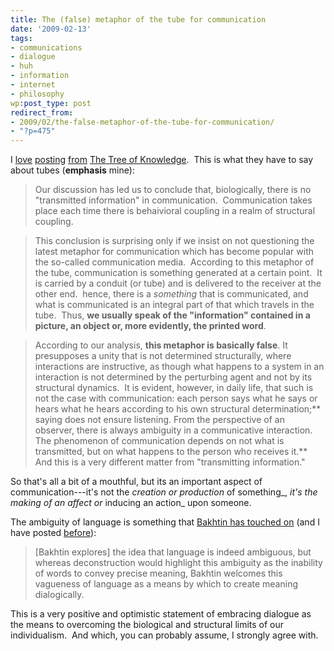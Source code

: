 ```yaml
---
title: The (false) metaphor of the tube for communication
date: '2009-02-13'
tags:
- communications
- dialogue
- huh
- information
- internet
- philosophy
wp:post_type: post
redirect_from:
- 2009/02/the-false-metaphor-of-the-tube-for-communication/
- "?p=475"
---
```


I [love](http://www.island94.org/2009/02/self-language-and-consciousness/) [posting](http://www.island94.org/2009/02/the-ethics-of-awareness/) [from](http://www.island94.org/2009/01/using-distinctions-to-create-meaning/) [The Tree of Knowledge](http://www.amazon.com/Tree-Knowledge-Humberto-R-Maturana/dp/0877736421?tag=particculturf-20).  This is what they have to say about tubes (**emphasis** mine):

>

> Our discussion has led us to conclude that, biologically, there is no "transmitted information" in communication.  Communication takes place each time there is behaivioral coupling in a realm of structural coupling.

> This conclusion is surprising only if we insist on not questioning the latest metaphor for communication which has become popular with the so-called communication media.  According to this metaphor of the tube, communication is something generated at a certain point.  It is carried by a conduit (or tube) and is delivered to the receiver at the other end.  hence, there is a _something_ that is communicated, and what is communicated is an integral part of that which travels in the tube.  Thus, **we usually speak of the "information" contained in a picture, an object or, more evidently, the printed word**.

> According to our analysis, **this metaphor is basically false**. It presupposes a unity that is not determined structurally, where interactions are instructive, as though what happens to a system in an interaction is not determined by the perturbing agent and not by its structural dynamics.  It is evident, however, in daily life, that such is not the case with communication: each person says what he says or hears what he hears according to his own structural determination;** saying does not ensure listening. From the perspective of an observer, there is always ambiguity in a communicative interaction. The phenomenon of communication depends on not what is transmitted, but on what happens to the person who receives it.** And this is a very different matter from "transmitting information."

So that's all a bit of a mouthful, but its an important aspect of communication---it's not the _creation or production_ of something_, _it's the making of an _affect_ or_ inducing an action_ upon someone.

The ambiguity of language is something that [Bakhtin has touched on](http://www.public.iastate.edu/~honeyl/bakhtin/chap2a.html) (and I have posted [before](http://www.island94.org/2007/12/creating-meaning-through-interaction/)):

>

> [Bakhtin explores] the idea that language is indeed ambiguous, but whereas deconstruction would highlight this ambiguity as the inability of words to convey precise meaning, Bakhtin welcomes this vagueness of language as a means by which to create meaning dialogically.

This is a very positive and optimistic statement of embracing dialogue as the means to overcoming the biological and structural limits of our individualism.  And which, you can probably assume, I strongly agree with.
